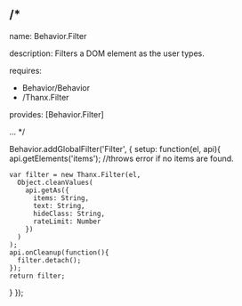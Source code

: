 /*
---

name: Behavior.Filter

description: Filters a DOM element as the user types.

requires:
 - Behavior/Behavior
 - /Thanx.Filter

provides: [Behavior.Filter]

...
*/

Behavior.addGlobalFilter('Filter', {
  setup: function(el, api){
    api.getElements('items'); //throws error if no items are found.

    var filter = new Thanx.Filter(el,
      Object.cleanValues(
        api.getAs({
          items: String,
          text: String,
          hideClass: String,
          rateLimit: Number
        })
      )
    );
    api.onCleanup(function(){
      filter.detach();
    });
    return filter;
  }
});